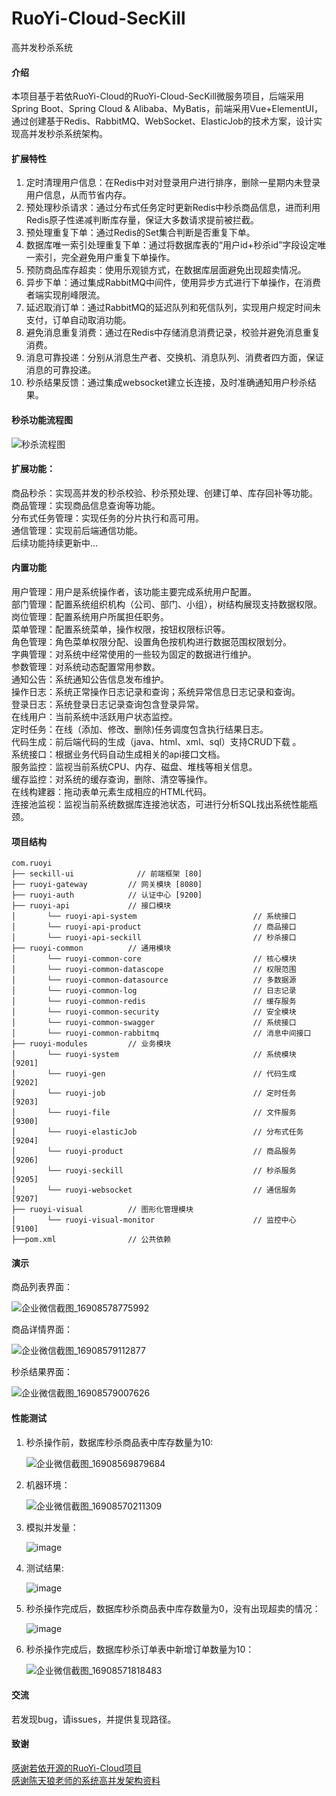 # RuoYi-Cloud-SecKill
高并发秒杀系统

#### 介绍
本项目基于若依RuoYi-Cloud的RuoYi-Cloud-SecKill微服务项目，后端采用Spring Boot、Spring Cloud & Alibaba、MyBatis，前端采用Vue+ElementUI，通过创建基于Redis、RabbitMQ、WebSocket、ElasticJob的技术方案，设计实现高并发秒杀系统架构。

#### 扩展特性
1.  定时清理用户信息：在Redis中对对登录用户进行排序，删除一星期内未登录用户信息，从而节省内存。
2.  预处理秒杀请求：通过分布式任务定时更新Redis中秒杀商品信息，进而利用Redis原子性递减判断库存量，保证大多数请求提前被拦截。
3.  预处理重复下单：通过Redis的Set集合判断是否重复下单。
4.  数据库唯一索引处理重复下单：通过将数据库表的“用户id+秒杀id”字段设定唯一索引，完全避免用户重复下单操作。
5.  预防商品库存超卖：使用乐观锁方式，在数据库层面避免出现超卖情况。
6.  异步下单：通过集成RabbitMQ中间件，使用异步方式进行下单操作，在消费者端实现削峰限流。
7.  延迟取消订单：通过RabbitMQ的延迟队列和死信队列，实现用户规定时间未支付，订单自动取消功能。
8.  避免消息重复消费：通过在Redis中存储消息消费记录，校验并避免消息重复消费。
9.  消息可靠投递：分别从消息生产者、交换机、消息队列、消费者四方面，保证消息的可靠投递。
10.  秒杀结果反馈：通过集成websocket建立长连接，及时准确通知用户秒杀结果。
  
#### 秒杀功能流程图
![秒杀流程图](https://github.com/MikeForSharing/RuoYi-Cloud-SecKill/assets/20550776/35acb399-2d30-4ee9-bd28-37c263b477f9)
  
#### 扩展功能：
  商品秒杀：实现高并发的秒杀校验、秒杀预处理、创建订单、库存回补等功能。  
  商品管理：实现商品信息查询等功能。  
  分布式任务管理：实现任务的分片执行和高可用。   
  通信管理：实现前后端通信功能。   
  后续功能持续更新中...   
    
#### 内置功能
  用户管理：用户是系统操作者，该功能主要完成系统用户配置。  
  部门管理：配置系统组织机构（公司、部门、小组），树结构展现支持数据权限。  
  岗位管理：配置系统用户所属担任职务。  
  菜单管理：配置系统菜单，操作权限，按钮权限标识等。  
  角色管理：角色菜单权限分配、设置角色按机构进行数据范围权限划分。  
  字典管理：对系统中经常使用的一些较为固定的数据进行维护。  
  参数管理：对系统动态配置常用参数。  
  通知公告：系统通知公告信息发布维护。  
  操作日志：系统正常操作日志记录和查询；系统异常信息日志记录和查询。  
  登录日志：系统登录日志记录查询包含登录异常。  
  在线用户：当前系统中活跃用户状态监控。  
  定时任务：在线（添加、修改、删除)任务调度包含执行结果日志。  
  代码生成：前后端代码的生成（java、html、xml、sql）支持CRUD下载 。  
  系统接口：根据业务代码自动生成相关的api接口文档。  
  服务监控：监视当前系统CPU、内存、磁盘、堆栈等相关信息。  
  缓存监控：对系统的缓存查询，删除、清空等操作。  
  在线构建器：拖动表单元素生成相应的HTML代码。  
  连接池监视：监视当前系统数据库连接池状态，可进行分析SQL找出系统性能瓶颈。  
  
#### 项目结构
~~~
com.ruoyi     
├── seckill-ui              // 前端框架 [80]
├── ruoyi-gateway         // 网关模块 [8080]
├── ruoyi-auth            // 认证中心 [9200]
├── ruoyi-api             // 接口模块
│       └── ruoyi-api-system                          // 系统接口
│       └── ruoyi-api-product                         // 商品接口
│       └── ruoyi-api-seckill                         // 秒杀接口
├── ruoyi-common          // 通用模块
│       └── ruoyi-common-core                         // 核心模块
│       └── ruoyi-common-datascope                    // 权限范围
│       └── ruoyi-common-datasource                   // 多数据源
│       └── ruoyi-common-log                          // 日志记录
│       └── ruoyi-common-redis                        // 缓存服务
│       └── ruoyi-common-security                     // 安全模块
│       └── ruoyi-common-swagger                      // 系统接口
│       └── ruoyi-common-rabbitmq                     // 消息中间接口
├── ruoyi-modules         // 业务模块
│       └── ruoyi-system                              // 系统模块 [9201]
│       └── ruoyi-gen                                 // 代码生成 [9202]
│       └── ruoyi-job                                 // 定时任务 [9203]
│       └── ruoyi-file                                // 文件服务 [9300]
│       └── ruoyi-elasticJob                          // 分布式任务 [9204]
│       └── ruoyi-product                             // 商品服务 [9206]
│       └── ruoyi-seckill                             // 秒杀服务 [9205]
│       └── ruoyi-websocket                           // 通信服务 [9207]  
├── ruoyi-visual          // 图形化管理模块
│       └── ruoyi-visual-monitor                      // 监控中心 [9100]
├──pom.xml                // 公共依赖
~~~
  
#### 演示

商品列表界面：  
  
 ![企业微信截图_16908578775992](https://github.com/MikeForSharing/RuoYi-Cloud-SecKill/assets/20550776/2652d3b6-b169-4ddb-9300-168c0570bc9c)
   
商品详情界面：  
  
![企业微信截图_16908579112877](https://github.com/MikeForSharing/RuoYi-Cloud-SecKill/assets/20550776/72272ad2-4fb2-4449-8995-2f8f39d94caa)
  
秒杀结果界面：  
  
  ![企业微信截图_16908579007626](https://github.com/MikeForSharing/RuoYi-Cloud-SecKill/assets/20550776/471c0bcc-0020-4871-9222-fd6a18885e1b)
    
#### 性能测试

1.  秒杀操作前，数据库秒杀商品表中库存数量为10:
  
    ![企业微信截图_16908569879684](https://github.com/MikeForSharing/RuoYi-Cloud-SecKill/assets/20550776/13c6fc0e-cf98-401c-ab9e-36f4c53108ba)  

2.  机器环境：
     
    ![企业微信截图_16908570211309](https://github.com/MikeForSharing/RuoYi-Cloud-SecKill/assets/20550776/3d62af54-3321-4231-a57c-ce48a3984c25)  

3.  模拟并发量：
   
    ![image](https://github.com/MikeForSharing/RuoYi-Cloud-SecKill/assets/20550776/bb98753f-5f13-4de0-a8ea-91a3e03a528e)

4.  测试结果:
  
    ![image](https://github.com/MikeForSharing/RuoYi-Cloud-SecKill/assets/20550776/2e5f49a0-45e7-4205-a8a2-d9ceb8c59357)

5.  秒杀操作完成后，数据库秒杀商品表中库存数量为0，没有出现超卖的情况：
     
    ![image](https://github.com/MikeForSharing/RuoYi-Cloud-SecKill/assets/20550776/1d7b5960-3d8c-43a7-a71a-191e3101009e)

6.  秒杀操作完成后，数据库秒杀订单表中新增订单数量为10：
      
    ![企业微信截图_16908571818483](https://github.com/MikeForSharing/RuoYi-Cloud-SecKill/assets/20550776/cce437a8-1113-45f2-b318-66d751954df0)
    
#### 交流
若发现bug，请issues，并提供复现路径。  
  
#### 致谢  
[感谢若依开源的RuoYi-Cloud项目](https://gitee.com/y_project/RuoYi-Cloud)  
[感谢陈天狼老师的系统高并发架构资料](https://space.bilibili.com/98307693)


